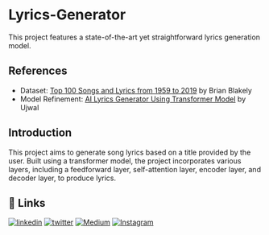 
# Lyrics-Generator


This project features a state-of-the-art yet straightforward lyrics generation model.

## References

- Dataset: [Top 100 Songs and Lyrics from 1959 to 2019](https://www.kaggle.com/datasets/brianblakely/top-100-songs-and-lyrics-from-1959-to-2019/code) by Brian Blakely
- Model Refinement: [AI Lyrics Generator Using Transformer Model](https://www.kaggle.com/code/ujjuwork/ai-lyrics-generator-using-transformer-model) by Ujwal
## Introduction

This project aims to generate song lyrics based on a title provided by the user. Built using a transformer model, the project incorporates various layers, including a feedforward layer, self-attention layer, encoder layer, and decoder layer, to produce lyrics.
## 🔗 Links

[![linkedin](https://img.shields.io/badge/linkedin-0A66C2?style=for-the-badge&logo=linkedin&logoColor=white)](www.linkedin.com/in/sooryanarayan)
[![twitter](https://img.shields.io/badge/twitter-1DA1F2?style=for-the-badge&logo=twitter&logoColor=white)](https://x.com/knowsoorya)
[![Medium](https://img.shields.io/badge/Medium-12100E?style=for-the-badge&logo=medium&logoColor=white)](https://medium.com/@sooryah)
[![Instagram](https://img.shields.io/badge/Instagram-%23E4405F.svg?style=for-the-badge&logo=Instagram&logoColor=white)](https://www.instagram.com/sooryeahhh/)
